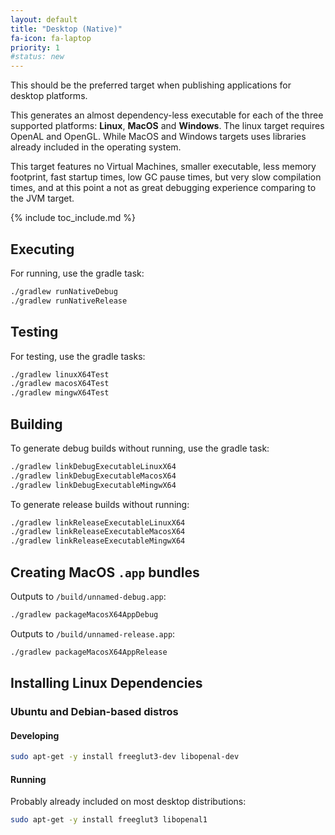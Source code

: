 ```yaml
---
layout: default
title: "Desktop (Native)"
fa-icon: fa-laptop
priority: 1
#status: new
---
```


This should be the preferred target when publishing applications for desktop platforms.

This generates an almost dependency-less executable for each of the three supported platforms:
**Linux**, **MacOS** and **Windows**.
The linux target requires OpenAL and OpenGL.
While MacOS and Windows targets uses libraries already included in the operating system.

This target features no Virtual Machines, smaller executable, less memory footprint,
fast startup times, low GC pause times, but very slow compilation times,
and at this point a not as great debugging experience comparing to the JVM target.

{% include toc_include.md %}

## Executing

For running, use the gradle task:

```bash
./gradlew runNativeDebug
./gradlew runNativeRelease
```

## Testing

For testing, use the gradle tasks:

```bash
./gradlew linuxX64Test
./gradlew macosX64Test
./gradlew mingwX64Test
```

## Building

To generate debug builds without running, use the gradle task:

```bash
./gradlew linkDebugExecutableLinuxX64
./gradlew linkDebugExecutableMacosX64
./gradlew linkDebugExecutableMingwX64
```

To generate release builds without running:

```bash
./gradlew linkReleaseExecutableLinuxX64
./gradlew linkReleaseExecutableMacosX64
./gradlew linkReleaseExecutableMingwX64
```

## Creating MacOS `.app` bundles

Outputs to `/build/unnamed-debug.app`:

```bash
./gradlew packageMacosX64AppDebug
```

Outputs to `/build/unnamed-release.app`:

```bash
./gradlew packageMacosX64AppRelease
```


## Installing Linux Dependencies

### Ubuntu and Debian-based distros

#### Developing

```bash
sudo apt-get -y install freeglut3-dev libopenal-dev
```

#### Running

Probably already included on most desktop distributions:

```bash
sudo apt-get -y install freeglut3 libopenal1
```

